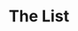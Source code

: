 ---
title: The List
description: The List made with jquery
img: /assets/img/shoppinglist.png
img_height: 350
site: http://asipple1.github.io/Shopping-List/
---